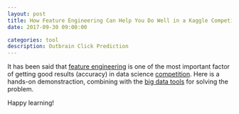```yaml
---
layout: post
title: How Feature Engineering Can Help You Do Well in a Kaggle Competition
date: 2017-09-30 09:00:00

categories: tool
description: Outbrain Click Prediction
---
```


It has been said that [feature engineering](https://www.slideshare.net/gabrielspmoreira/feature-engineering-getting-most-out-of-data-for-predictive-models) is one of the most important factor of getting good results (accuracy) in data science [competition](https://www.kaggle.com/c/outbrain-click-prediction). Here is a hands-on demonstraction, combining with the [big data tools](https://www.kaggle.com/gspmoreira/unveiling-page-views-csv-with-pyspark) for solving the problem.

Happy learning! 
